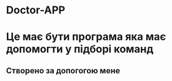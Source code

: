 # Doctor-APP
# Це має бути програма яка має допомогти у підборі команд
## Створено за допогогою мене